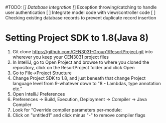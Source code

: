 #TODO:
[*] Database Integration 
[*] Exception throwing/catching to handle user authentication
[ ] Integrate model code with view/controller code
[ ] Checking existing database records to prevent duplicate record insertion

# Setting Project SDK to 1.8(Java 8)
1) Git clone https://github.com/CEN3031-Group1/ResortProject.git into wherever you keep your CEN3031 project files
2) In IntelliJ, go to Open Project and browse to where you cloned the repository, click on the ResortProject folder and click Open
3) Go to File->Project Structure
4) Change Project SDK to 1.8, and just beneath that change Project language level from 9-whatever down to "8 - Lambdas, type annotation etc."
5) Open IntelliJ Preferences
6) Preferences -> Build, Execution, Deployment -> Compiler -> Java Compiler
7) Look for "Override compiler parameters per-module:
8) Click on "untitled1" and click minus "-" to remove compiler flags


